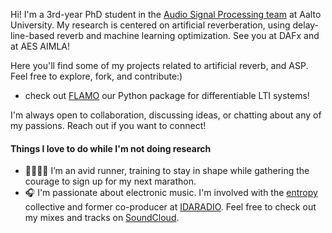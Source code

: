 Hi! I'm a 3rd-year PhD student in the [Audio Signal Processing team](https://www.aalto.fi/en/department-of-signal-processing-and-acoustics) at Aalto University. My research is centered on artificial reverberation, using delay-line-based reverb and machine learning optimization. See you at DAFx and at AES AIMLA! 

Here you'll find some of my projects related to artificial reverb, and ASP. Feel free to explore, fork, and contribute:)
- check out [FLAMO](https://github.com/gdalsanto/flamo) our Python package for differentiable LTI systems!
  
I'm always open to collaboration, discussing ideas, or chatting about any of my passions. Reach out if you want to connect! 


#### Things I love to do while I'm not doing research

- 🏃🏼‍♀️‍➡️ I’m an avid runner, training to stay in shape while gathering the courage to sign up for my next marathon.
- 🎧 I'm passionate about electronic music. I'm involved with the [entropy](https://entropy.fi) collective and former co-producer at [IDARADIO](https://idaidaida.net). Feel free to check out my mixes and tracks on [SoundCloud](https://soundcloud.com/controfaces).
